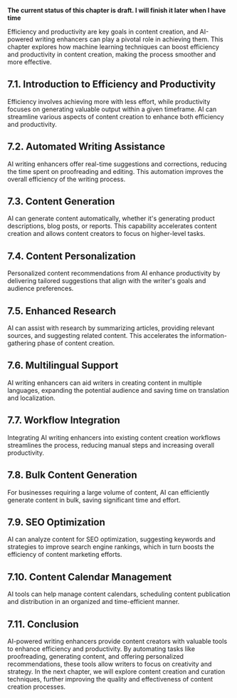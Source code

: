 **The current status of this chapter is draft. I will finish it later when I have time**

Efficiency and productivity are key goals in content creation, and AI-powered writing enhancers can play a pivotal role in achieving them. This chapter explores how machine learning techniques can boost efficiency and productivity in content creation, making the process smoother and more effective.

7.1. Introduction to Efficiency and Productivity
------------------------------------------------

Efficiency involves achieving more with less effort, while productivity focuses on generating valuable output within a given timeframe. AI can streamline various aspects of content creation to enhance both efficiency and productivity.

7.2. Automated Writing Assistance
---------------------------------

AI writing enhancers offer real-time suggestions and corrections, reducing the time spent on proofreading and editing. This automation improves the overall efficiency of the writing process.

7.3. Content Generation
-----------------------

AI can generate content automatically, whether it's generating product descriptions, blog posts, or reports. This capability accelerates content creation and allows content creators to focus on higher-level tasks.

7.4. Content Personalization
----------------------------

Personalized content recommendations from AI enhance productivity by delivering tailored suggestions that align with the writer's goals and audience preferences.

7.5. Enhanced Research
----------------------

AI can assist with research by summarizing articles, providing relevant sources, and suggesting related content. This accelerates the information-gathering phase of content creation.

7.6. Multilingual Support
-------------------------

AI writing enhancers can aid writers in creating content in multiple languages, expanding the potential audience and saving time on translation and localization.

7.7. Workflow Integration
-------------------------

Integrating AI writing enhancers into existing content creation workflows streamlines the process, reducing manual steps and increasing overall productivity.

7.8. Bulk Content Generation
----------------------------

For businesses requiring a large volume of content, AI can efficiently generate content in bulk, saving significant time and effort.

7.9. SEO Optimization
---------------------

AI can analyze content for SEO optimization, suggesting keywords and strategies to improve search engine rankings, which in turn boosts the efficiency of content marketing efforts.

7.10. Content Calendar Management
---------------------------------

AI tools can help manage content calendars, scheduling content publication and distribution in an organized and time-efficient manner.

7.11. Conclusion
----------------

AI-powered writing enhancers provide content creators with valuable tools to enhance efficiency and productivity. By automating tasks like proofreading, generating content, and offering personalized recommendations, these tools allow writers to focus on creativity and strategy. In the next chapter, we will explore content creation and curation techniques, further improving the quality and effectiveness of content creation processes.

